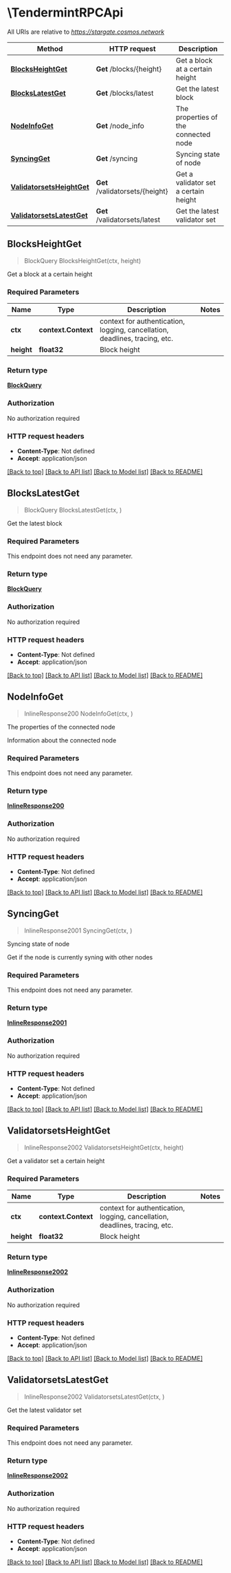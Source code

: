 # \TendermintRPCApi

All URIs are relative to *https://stargate.cosmos.network*

Method | HTTP request | Description
------------- | ------------- | -------------
[**BlocksHeightGet**](TendermintRPCApi.md#BlocksHeightGet) | **Get** /blocks/{height} | Get a block at a certain height
[**BlocksLatestGet**](TendermintRPCApi.md#BlocksLatestGet) | **Get** /blocks/latest | Get the latest block
[**NodeInfoGet**](TendermintRPCApi.md#NodeInfoGet) | **Get** /node_info | The properties of the connected node
[**SyncingGet**](TendermintRPCApi.md#SyncingGet) | **Get** /syncing | Syncing state of node
[**ValidatorsetsHeightGet**](TendermintRPCApi.md#ValidatorsetsHeightGet) | **Get** /validatorsets/{height} | Get a validator set a certain height
[**ValidatorsetsLatestGet**](TendermintRPCApi.md#ValidatorsetsLatestGet) | **Get** /validatorsets/latest | Get the latest validator set



## BlocksHeightGet

> BlockQuery BlocksHeightGet(ctx, height)

Get a block at a certain height

### Required Parameters


Name | Type | Description  | Notes
------------- | ------------- | ------------- | -------------
**ctx** | **context.Context** | context for authentication, logging, cancellation, deadlines, tracing, etc.
**height** | **float32**| Block height | 

### Return type

[**BlockQuery**](BlockQuery.md)

### Authorization

No authorization required

### HTTP request headers

- **Content-Type**: Not defined
- **Accept**: application/json

[[Back to top]](#) [[Back to API list]](../README.md#documentation-for-api-endpoints)
[[Back to Model list]](../README.md#documentation-for-models)
[[Back to README]](../README.md)


## BlocksLatestGet

> BlockQuery BlocksLatestGet(ctx, )

Get the latest block

### Required Parameters

This endpoint does not need any parameter.

### Return type

[**BlockQuery**](BlockQuery.md)

### Authorization

No authorization required

### HTTP request headers

- **Content-Type**: Not defined
- **Accept**: application/json

[[Back to top]](#) [[Back to API list]](../README.md#documentation-for-api-endpoints)
[[Back to Model list]](../README.md#documentation-for-models)
[[Back to README]](../README.md)


## NodeInfoGet

> InlineResponse200 NodeInfoGet(ctx, )

The properties of the connected node

Information about the connected node

### Required Parameters

This endpoint does not need any parameter.

### Return type

[**InlineResponse200**](inline_response_200.md)

### Authorization

No authorization required

### HTTP request headers

- **Content-Type**: Not defined
- **Accept**: application/json

[[Back to top]](#) [[Back to API list]](../README.md#documentation-for-api-endpoints)
[[Back to Model list]](../README.md#documentation-for-models)
[[Back to README]](../README.md)


## SyncingGet

> InlineResponse2001 SyncingGet(ctx, )

Syncing state of node

Get if the node is currently syning with other nodes

### Required Parameters

This endpoint does not need any parameter.

### Return type

[**InlineResponse2001**](inline_response_200_1.md)

### Authorization

No authorization required

### HTTP request headers

- **Content-Type**: Not defined
- **Accept**: application/json

[[Back to top]](#) [[Back to API list]](../README.md#documentation-for-api-endpoints)
[[Back to Model list]](../README.md#documentation-for-models)
[[Back to README]](../README.md)


## ValidatorsetsHeightGet

> InlineResponse2002 ValidatorsetsHeightGet(ctx, height)

Get a validator set a certain height

### Required Parameters


Name | Type | Description  | Notes
------------- | ------------- | ------------- | -------------
**ctx** | **context.Context** | context for authentication, logging, cancellation, deadlines, tracing, etc.
**height** | **float32**| Block height | 

### Return type

[**InlineResponse2002**](inline_response_200_2.md)

### Authorization

No authorization required

### HTTP request headers

- **Content-Type**: Not defined
- **Accept**: application/json

[[Back to top]](#) [[Back to API list]](../README.md#documentation-for-api-endpoints)
[[Back to Model list]](../README.md#documentation-for-models)
[[Back to README]](../README.md)


## ValidatorsetsLatestGet

> InlineResponse2002 ValidatorsetsLatestGet(ctx, )

Get the latest validator set

### Required Parameters

This endpoint does not need any parameter.

### Return type

[**InlineResponse2002**](inline_response_200_2.md)

### Authorization

No authorization required

### HTTP request headers

- **Content-Type**: Not defined
- **Accept**: application/json

[[Back to top]](#) [[Back to API list]](../README.md#documentation-for-api-endpoints)
[[Back to Model list]](../README.md#documentation-for-models)
[[Back to README]](../README.md)

